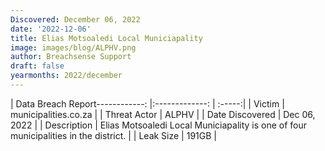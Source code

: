 ```yaml
---
Discovered: December 06, 2022
date: '2022-12-06'
title: Elias Motsoaledi Local Municiapality
image: images/blog/ALPHV.png
author: Breachsense Support
draft: false
yearmonths: 2022/december
---
```


| Data Breach Report------------:     |:-------------:    | :-----:|
| Victim      | municipalities.co.za      | 
| Threat Actor      | ALPHV      | 
| Date Discovered      | Dec 06, 2022      | 
| Description      | Elias Motsoaledi Local Municiapality is one of four municipalities in the district.      | 
| Leak Size      | 191GB      | 

